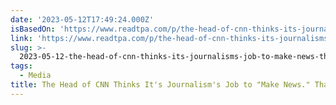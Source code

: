 ```yaml
---
date: '2023-05-12T17:49:24.000Z'
isBasedOn: 'https://www.readtpa.com/p/the-head-of-cnn-thinks-its-journalisms'
link: 'https://www.readtpa.com/p/the-head-of-cnn-thinks-its-journalisms'
slug: >-
  2023-05-12-the-head-of-cnn-thinks-its-journalisms-job-to-make-news-thats-a-probl
tags:
  - Media
title: The Head of CNN Thinks It's Journalism's Job to "Make News." That's a Probl
---
```



